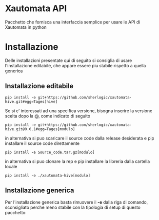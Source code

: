 # Xautomata API
Pacchetto che fornisca una interfaccia semplice per usare le API di Xautomata in python


# Installazione

Delle installazioni presentate qui di seguito si consiglia di usare l'installazione editabile, che appare essere piu stabile
rispetto a quella generica

## Installazione editabile
```
pip install -e git+https://github.com/sherlogic/xautomata-hive.git#egg=Tages[hive]
```

Se si e' interessati ad una specifica versione, bisogna inserire la versione scelta dopo la @, come indicato di seguito
```
pip install -e git+https://github.com/sherlogic/xautomata-hive.git@0.0.1#egg=Tages[modulo]
```

in alternativa si puo scaricare il source code dalla release desiderata e pip installare il source code direttamente
```
pip install -e Source_code.tar.gz[modulo]
```

in alternativa si puo clonare la rep e pip installare la libreria dalla cartella locale
```
pip install -e ./xautomata-hive[modulo]
```
## Installazione generica
Per l'installazione generica basta rimuovere il **-e** dalla riga di comando, sconsigliato perche meno stabile con la tipologia di setup di questo pacchetto
